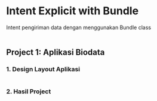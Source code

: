 # Intent Explicit with Bundle
Intent pengiriman data dengan menggunakan Bundle class
<br><br>
## Project 1: Aplikasi Biodata
### 1. Design Layout Aplikasi 
<img src=""/>

### 2. Hasil Project
<img src=""/>